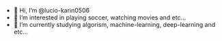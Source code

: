 - 👋 Hi, I’m @lucio-karin0506
- 👀 I’m interested in playing soccer, watching movies and etc...
- 🌱 I’m currently studying algorism, machine-learning, deep-learning and etc...

<!---
lucio-karin0506/lucio-karin0506 is a ✨ special ✨ repository because its `README.md` (this file) appears on your GitHub profile.
You can click the Preview link to take a look at your changes.
--->
